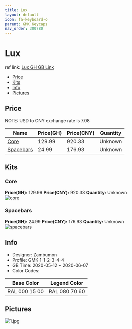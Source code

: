 ```yaml
---
title: Lux 
layout: default
icon: fa-keyboard-o
parent: GMK Keycaps
nav_order: 300780
---
```


# Lux 

ref link: [Lux GH GB Link](https://geekhack.org/index.php?topic=106347.0)  
* [Price](#price)  
* [Kits](#kits)  
* [Info](#info)  
* [Pictures](#pictures)  


## Price  

NOTE: USD to CNY exchange rate is 7.08

| Name          | Price(GH)    |  Price(CNY) | Quantity |
| ------------- | ------------ |  ---------- | -------- |
|[Core](#core)|129.99|920.33|Unknown|
|[Spacebars](#spacebars)|24.99|176.93|Unknown|


## Kits  
### Core  
**Price(GH):** 129.99    **Price(CNY):** 920.33    **Quantity:** Unknown  
<img src="{{ 'assets/images/gmk-keycaps/lux/kits_pics/core.jpg' | relative_url }}" alt="core" class="image featured">

### Spacebars  
**Price(GH):** 24.99    **Price(CNY):** 176.93    **Quantity:** Unknown  
<img src="{{ 'assets/images/gmk-keycaps/lux/kits_pics/spacebars.jpg' | relative_url }}" alt="spacebars" class="image featured">


## Info  
* Designer: Zambumon  
* Profile: GMK 1-1-2-3-4-4  
* GB Time: 2020-05-12 ~ 2020-06-07  
* Color Codes:  

|Base Color     | Legend Color
| :-------------: | :------------:
|RAL 000 15 00|RAL 080 70 60


## Pictures  
<img src="{{ 'assets/images/gmk-keycaps/lux/rendering_pics/1.jpg' | relative_url }}" alt="1.jpg" class="image featured">
